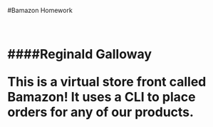 #Bamazon Homework<h1> <br>
####Reginald Galloway

This is a virtual store front called **Bamazon!** It uses a CLI to place orders for any of our products. 
